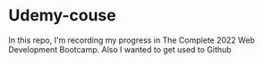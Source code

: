 # Udemy-couse
In this repo,
I'm recording my progress in The Complete 2022 Web Development Bootcamp.
Also I wanted to get used to Github

